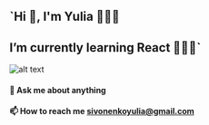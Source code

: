 ## `Hi 👋, I'm Yulia 🙋🏻‍♀️
## I’m currently learning React 👩🏻‍💻`
![alt text](https://habrastorage.org/files/222/c7b/d77/222c7bd77b3f43b6853215a86375c2c3.gif)	
#### 💬 Ask me about anything
#### 📫 How to reach me sivonenkoyulia@gmail.com
